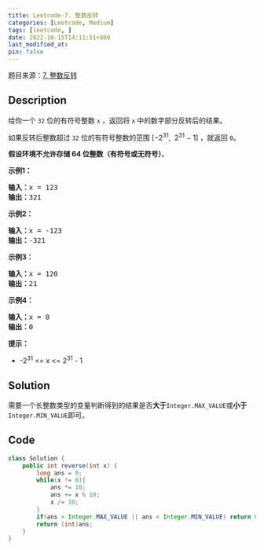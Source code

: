 ```yaml
---
title: Leetcode-7. 整数反转
categories: [Leetcode, Medium]
tags: [leetcode, ]
date: 2022-10-15T14:11:51+800
last_modified_at: 
pin: false
---
```


题目来源：[7. 整数反转](https://leetcode.cn/problems/reverse-integer/)

## Description

给你一个 `32` 位的有符号整数 `x` ，返回将 `x` 中的数字部分反转后的结果。

如果反转后整数超过 `32` 位的有符号整数的范围 [−2<sup>31</sup>,  2<sup>31</sup> − 1] ，就返回 `0`。

**假设环境不允许存储 64 位整数（有符号或无符号）**。


**示例1：**

<pre>
<strong>输入：</strong>x = 123
<strong>输出：</strong>321
</pre>

**示例2：**

<pre>
<strong>输入：</strong>x = -123
<strong>输出：</strong>-321
</pre>

**示例3：**

<pre>
<strong>输入：</strong>x = 120
<strong>输出：</strong>21
</pre>

**示例4：**

<pre>
<strong>输入：</strong>x = 0
<strong>输出：</strong>0
</pre>

**提示：**

- -2<sup>31</sup> <= x <= 2<sup>31</sup> - 1


## Solution

需要一个长整数类型的变量判断得到的结果是否**大于**`Integer.MAX_VALUE`或**小于**`Integer.MIN_VALUE`即可。


## Code
```java
class Solution {
    public int reverse(int x) {
        long ans = 0;
        while(x != 0){
            ans *= 10;
            ans += x % 10;
            x /= 10;
        }
        if(ans > Integer.MAX_VALUE || ans < Integer.MIN_VALUE) return 0;
        return (int)ans;
    }
}
```
